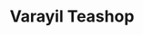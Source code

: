 ---
title: "Varayil Teashop"
url: /vayalar-mukkanankavala/varayil-teashop-vayalar-road/
shop: tea
---